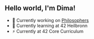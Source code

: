 ## Hello world, I'm Dima!
- 🔭 Currently working on [Philosophers](https://github.com/oliferovych/Philosophers)
- 🌱 Currently learning at 42 Heilbronn
- ⚡ Currently at 42 Core Curriculum
